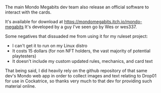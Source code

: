 
The main Mondo Megabits dev team also release an official software to interact with the cards. 

It's available for download at https://mondomegabits.itch.io/mondo-megabits
It's developed by a guy I've seen go by Wes or wes337.


Some negatives that dissuaded me from using it for my ruleset project:

- I can't get it to run on my Linux distro
- It costs 15 dollars (for non NFT holders, the vast majority of potential playtesters)
- It doesn't include my custom updated rules, mechanics, and card text

That being said, I did heavily rely on the github repository of that same dev's Mondo web app in order to collect images and text relating to Drop01 for use in Cockatrice, so thanks very much to that dev for providing such material online.


